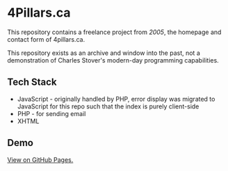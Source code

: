 # 4Pillars.ca
This repository contains a freelance project from _2005_, the homepage and contact form of 4pillars.ca.

This repository exists as an archive and window into the past, not a demonstration of Charles Stover's modern-day programming capabilities.

## Tech Stack
* JavaScript - originally handled by PHP, error display was migrated to JavaScript for this repo such that the index is purely client-side
* PHP - for sending email
* XHTML

## Demo
[View on GitHub Pages.](https://charlesstover.github.io/4-pillars/)
